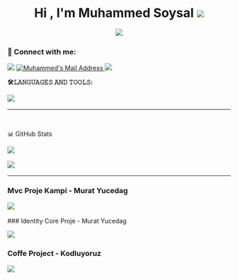  <h1 align="center">Hi , I'm Muhammed Soysal <img src="https://media.giphy.com/media/hvRJCLFzcasrR4ia7z/giphy.gif" width="35">   </h1>
<p align="center">
   <a href="https://github.com/muhammedsoysal"><img src="https://readme-typing-svg.herokuapp.com?color=%23F70C0C&lines=Welcome+To+My+World++;Don't+Repeat+Yourself&center=true&width=500&height=50"></a>
</p>

 
### 📩 Connect with me:
  <a href="https://www.linkedin.com/in/soysalmuhammed/" target="_blank"><img src="https://img.shields.io/badge/LinkedIn-0077B5?style=for-the-badge&logo=linkedin&logoColor=white" target="_blank"></a>
  <a href="mailto:soysalmuhammed000@gmail.com" target="_blank" rel="nofollow"><img alt="Muhammed's Mail Address" src="https://img.shields.io/badge/Gmail-D14836?style=for-the-badge&logo=gmail&logoColor=white" />
    <a href="https://twitter.com/msoysal0" target="_blank"><img src="https://img.shields.io/badge/twitter-0077B5?style=for-the-badge&logo=twitter&logoColor=white" target="_blank"></a></a>
  
**🛠𝙻𝙰𝙽𝙶𝚄𝙰𝙶𝙴𝚂 𝙰𝙽𝙳 𝚃𝙾𝙾𝙻𝚂:**  

<p align="left">
<a href="https://skillicons.dev">
 <!--   <img src="https://skillicons.dev/icons?&theme=light&i=cs,js,html,css,dotnet,bootstrap,ts,angular,visualstudio,vscode,postman"/>-->
   <img src="https://skillicons.dev/icons?&theme=dark&i=c,cpp,cs,html,css,dotnet,postgres,mysql,visualstudio,vscode,postman,git,vim,stackoverflow"/>
  </a>
</p>


 ---
<br>

📊 GitHub Stats

<p align="center">
  <p>
    <a href="https://github.com/muhammedsoysal" target="_blank">
    <img src="https://github-readme-stats.vercel.app/api?username=muhammedsoysal&count_private=true&show_icons=true&theme=tokyonight">
      </a>
</p>
  <p>
  <a href="https://github.com/muhammedsoysal/HastaneOtomasyon" target="_blank">
 
  </p>
  <p>
  <a href="https://github.com/muhammedsoysal?tab=repositories" target="_blank">
  <img src="https://github-readme-stats.vercel.app/api/top-langs/?username=muhammedsoysal&hide=python&layout=compact&show_icons=true&theme=tokyonight">
  </a>
  </p>
</p>

---
  
###  Mvc Proje Kampi - Murat Yucedag
 <p>
  <a href="https://github.com/muhammedsoysal/MvcProjeKampi" target="_blank">
  <img src="https://github-readme-stats.vercel.app/api/pin/?username=muhammedsoysal&repo=MvcProjeKampi&layout=compact&show_icons=true&theme=tokyonight">
  </a>
  </p>
###  Identity Core Proje - Murat Yucedag
 <p>
  <a href="https://github.com/muhammedsoysal/Core_Proje" target="_blank">
  <img src="https://github-readme-stats.vercel.app/api/pin/?username=muhammedsoysal&repo=Core_Proje&layout=compact&show_icons=true&theme=tokyonight">
  </a>
  </p>
  
###  Coffe Project - Kodluyoruz
 <p>
  <a href="https://github.com/muhammedsoysal/Kodluyoruz-Coffe-Project" target="_blank">
  <img src="https://github-readme-stats.vercel.app/api/pin/?username=muhammedsoysal&repo=Kodluyoruz-Coffe-Project&layout=compact&show_icons=true&theme=tokyonight">
  </a>
  </p>
<!--
**muhammedsoysal/muhammedsoysal** is a ✨ _special_ ✨ repository because its `README.md` (this file) appears on your GitHub profile.

Here are some ideas to get you started:

- 🔭 I’m currently working on ...
- 🌱 I’m currently learning ...
- 👯 I’m looking to collaborate on ...
- 🤔 I’m looking for help with ...
- 💬 Ask me about ...
- 📫 How to reach me: ...
- 😄 Pronouns: ...
- ⚡ Fun fact: ...
-->

![snake gif](https://github.com/muhammedsoysal/muhammedsoysal/blob/output/github-contribution-grid-snake.gif)
